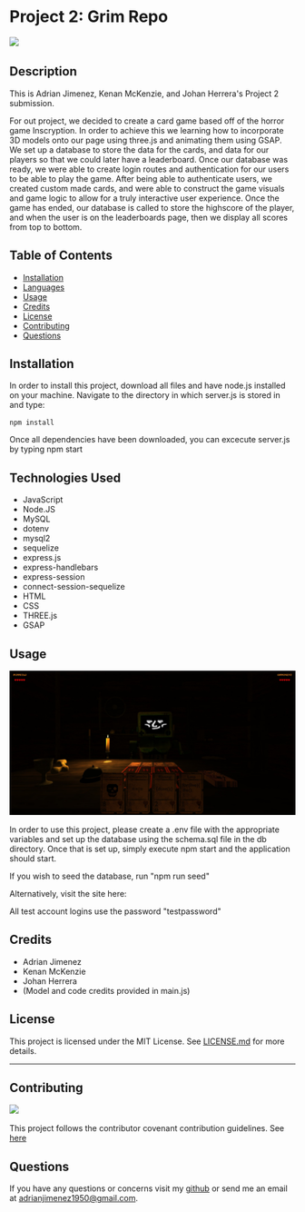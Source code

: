 
# Project 2: Grim Repo


![](https://img.shields.io/badge/License-MIT-green)


## Description

This is Adrian Jimenez, Kenan McKenzie, and Johan Herrera's Project 2 submission. 

For out project, we decided to create a card game based off of the horror game Inscryption. In order to achieve this we learning how to incorporate 3D models onto our page using three.js and animating them using GSAP. We set up a database to store the data for the cards, and data for our players so that we could later have a leaderboard. Once our database was ready, we were able to create login routes and authentication for our users to be able to play the game. After being able to authenticate users, we created custom made cards, and were able to construct the game visuals and game logic to allow for a truly interactive user experience. Once the game has ended, our database is called to store the highscore of the player, and when the user is on the leaderboards page, then we display all scores from top to bottom.

## Table of Contents

- [Installation](#installation)
- [Languages](#languages)
- [Usage](#usage)
- [Credits](#credits)
- [License](#license)
- [Contributing](#contributing)
- [Questions](#questions)

## Installation

In order to install this project, download all files and have node.js installed on your machine. Navigate to the directory in which server.js is stored in and type: 

    npm install


Once all dependencies have been downloaded, you can excecute server.js by typing npm start

## Technologies Used

* JavaScript
* Node.JS
* MySQL
* dotenv
* mysql2
* sequelize
* express.js
* express-handlebars
* express-session
* connect-session-sequelize
* HTML
* CSS
* THREE.js
* GSAP

## Usage

![](./assets/images/preview.jpg)

In order to use this project, please create a .env file with the appropriate variables and set up the database using the schema.sql file in the db directory. Once that is set up, simply execute npm start and the application should start.

If you wish to seed the database, run "npm run seed"

Alternatively, visit the site here: 

All test account logins use the password "testpassword"

## Credits

* Adrian Jimenez
* Kenan McKenzie
* Johan Herrera
* (Model and code credits provided in main.js)

## License

This project is licensed under the MIT License. See [LICENSE.md](./LICENSE.md) for more details.

---

## Contributing


![](https://img.shields.io/badge/Contribution-CC%20v2.1-blueviolet)


This project follows the contributor covenant contribution guidelines. See [here](https://www.contributor-covenant.org/version/2/1/code_of_conduct/) 


## Questions

If you have any questions or concerns visit my [github](https://github.com/PuppetAJ) or send me an email at <adrianjimenez1950@gmail.com>. 

